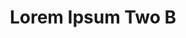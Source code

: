 ---
layout: leftnav-page-content
permalink: /application-guidelines/lorem-ipsum-two/part-F/
breadcrumb: Application Guidelines (Lorem Ipsum Two B) 
title: Lorem Ipsum Two B
collection_name: application-guidelines
third_nav_title: "Second Level B"
---